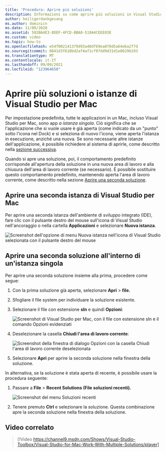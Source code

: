 ```yaml
---
title: 'Procedura: Aprire più soluzioni'
description: Informazioni su come aprire più soluzioni in Visual Studio per Mac e su come aprire più istanze dell'applicazione.
author: heiligerdankgesang
ms.author: dominicn
ms.date: 11/09/2020
ms.assetid: 592BA4E3-8DEF-4FCD-8BA0-519A4CEEE03E
ms.custom: video
ms.topic: how-to
ms.openlocfilehash: e54f002141379d93a40df69ea070d5a64eba2f7d
ms.sourcegitcommit: 0841d3f610bd2af4af1cf07dd9d31d1e0629b193
ms.translationtype: MT
ms.contentlocale: it-IT
ms.lasthandoff: 09/09/2021
ms.locfileid: "123964650"
---
```

# <a name="open-multiple-solutions-or-instances-of-visual-studio-for-mac"></a>Aprire più soluzioni o istanze di Visual Studio per Mac

Per impostazione predefinita, tutte le applicazioni in un Mac, incluso Visual Studio per Mac, sono app _a istanza singola_. Ciò significa che se l'applicazione che si vuole usare è già aperta (come indicato da un "punto" sotto l'icona nel Dock) e si seleziona di nuovo l'icona, viene aperta l'istanza in esecuzione, anziché una nuova. Se sono necessarie altre istanze dell'applicazione, è possibile richiedere al sistema di aprirle, come descritto nella [sezione successiva](#open-a-second-instance-of-visual-studio-for-mac).

Quando si apre una soluzione, poi, il comportamento predefinito corrisponde all'apertura della soluzione in una nuova area di lavoro e alla chiusura dell'area di lavoro corrente (se necessario). È possibile sostituire questo comportamento predefinito, mantenendo aperta l'area di lavoro corrente, come descritto nella sezione [Aprire una seconda soluzione](#open-a-second-solution-inside-a-single-instance).

## <a name="open-a-second-instance-of-visual-studio-for-mac"></a>Aprire una seconda istanza di Visual Studio per Mac

Per aprire una seconda istanza dell'ambiente di sviluppo integrato (IDE), fare clic con il pulsante destro del mouse sull'icona di Visual Studio nell'ancoraggio o nella cartella **Applicazioni** e selezionare **Nuova istanza**.

![Screenshot dell'opzione di menu Nuova istanza nell'icona di Visual Studio selezionata con il pulsante destro del mouse](media/open-new-instance.png)

## <a name="open-a-second-solution-inside-a-single-instance"></a>Aprire una seconda soluzione all'interno di un'istanza singola

Per aprire una seconda soluzione insieme alla prima, procedere come segue:

1. Con la prima soluzione già aperta, selezionare **Apri**  >  **file.**
2. Sfogliare il file system per individuare la soluzione esistente.
3. Selezionare il file con estensione **sln** e quindi **Opzioni**:

    ![Screenshot di Visual Studio per Mac, con il file con estensione sln e il comando Opzioni evidenziati](media/open-multiple-solutions-image3.png)

4. Deselezionare la casella **Chiudi l'area di lavoro corrente**:

    ![Screenshot della finestra di dialogo Opzioni con la casella Chiudi l'area di lavoro corrente deselezionata](media/open-multiple-solutions-image1.png)

5. Selezionare **Apri** per aprire la seconda soluzione nella finestra della soluzione.

In alternativa, se la soluzione è stata aperta di recente, è possibile usare la procedura seguente:

1. Passare a **File**  >  **Recent Solutions (File soluzioni recenti).**

    ![Screenshot del menu Soluzioni recenti](media/open-multiple-solutions-image2.png)

1. Tenere premuto **Ctrl** e selezionare la soluzione. Questa combinazione apre la seconda soluzione nella finestra della soluzione.

## <a name="related-video"></a>Video correlato

> [!Video https://channel9.msdn.com/Shows/Visual-Studio-Toolbox/Visual-Studio-for-Mac-Work-With-Multiple-Solutions/player]
